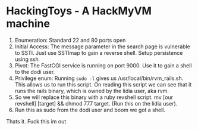 # HackingToys - A HackMyVM machine

1. Enumeration: Standard 22 and 80 ports open
2. Initial Access: The message parameter in the search page is vulnerable to SSTI. Just use SSTImap to gain a reverse shell. Setup persistence using ssh
3. Pivot: The FastCGI service is running on port 9000. Use it to gain a shell to the dodi user.
4. Privilege enum: Running `sudo -l` gives us /usr/local/bin/rvm_rails.sh. This allows us to run this script. On reading this script we can see that it runs the rails binary, which is owned by the lidia user, aka rvm.
5. So we will replace this binary with a ruby revshell script. mv [our revshell] [target] && chmod 777 target. (Run this on the lidia user).
6. Run this as sudo from the dodi user and boom we got a shell.


Thats it. Fuck this im out
